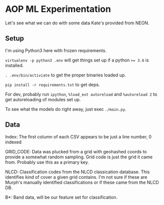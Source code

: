 # AOP ML Experimentation

Let's see what we can do with some data Kate's provided from NEON.

## Setup

I'm using Python3 here with frozen requirements.

`virtualenv -p python3 .env` will get things set up if a python `>= 3.6` is installed.

`. .env/bin/activiate` to get the proper binaries loaded up.

`pip install -r requirements.txt` to get deps.

For dev, probably run `ipython`, `%load_ext autoreload` and `%autoreload 2`
to get autoreloading of modules set up.

To see what the models do right away, just exec `./main.py`.

## Data

Index: The first column of each CSV appears to be just a line number, 0 indexed

GRID_CODE: Data was plucked from a grid with geohashed coords to provide a
           somewhat random sampling.  Grid code is just the grid it came from.
           Probably use this as a primary key.

NLCD: Classification codes from the NLCD classication database.  This identifies
      kind of cover a given grid contains.  I'm not sure if these are Murph's
      manually identified classifications or if these came from the NLCD DB.

B\*: Band data, will be our feature set for classification.
